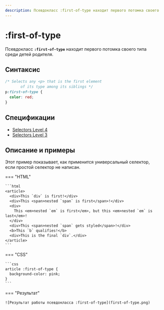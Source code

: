 ```yaml
---
description: Псевдокласс :first-of-type находит первого потомка своего типа среди детей родителя
---
```


# :first-of-type

Псевдокласс **`:first-of-type`** находит первого потомка своего типа среди детей родителя.

## Синтаксис

```css
/* Selects any <p> that is the first element
	   of its type among its siblings */
p:first-of-type {
  color: red;
}
```

## Спецификации

- [Selectors Level 4](https://drafts.csswg.org/selectors-4/#first-of-type-pseudo)
- [Selectors Level 3](https://drafts.csswg.org/selectors-3/#first-of-type-pseudo)

## Описание и примеры

Этот пример показывает, как применится универсальный селектор, если простой селектор не написан.

=== "HTML"

    ```html
    <article>
      <div>This `div` is first!</div>
      <div>This <span>nested `span` is first</span>!</div>
      <div>
        This <em>nested `em` is first</em>, but this <em>nested `em` is last</em>!
      </div>
      <div>This <span>nested `span` gets styled</span>!</div>
      <b>This `b` qualifies!</b>
      <div>This is the final `div`.</div>
    </article>
    ```

=== "CSS"

    ```css
    article :first-of-type {
      background-color: pink;
    }
    ```

=== "Результат"

    ![Результат работы псевдокласса :first-of-type](first-of-type.png)
